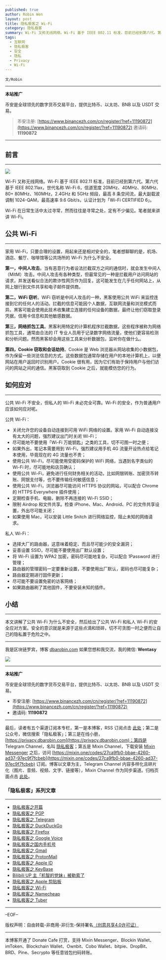 ```yaml
---
published: true
author: Robin Wen
layout: post
title: 隐私极客之 Wi-Fi
category: 隐私极客
summary: Wi-Fi 又称无线网络。Wi-Fi 基于 IEEE 802.11 标准，目前已经到第六代。第六代 基于 IEEE 802.11ax，世代名称 Wi-Fi 6，信道宽度 20MHz、40MHz、80MHz、80+ 80MHz、160MHz，2.4GHz 和 5GHz 频段，最高 8 条空间流，最大副载波调制 1024-QAM，最高速率 9.6 Gbit/s，认证计划为「Wi-Fi CERTIFIED 6」。Wi-Fi 在日常生活中太过寻常，然而往往是寻常之处，定有不少偏见。笔者就来讲讲 Wi-Fi。本文讲解了公共 Wi-Fi 为什么不安全，然后给出了公共 Wi-Fi 和私人 Wi-Fi 的安全应对方案。安全的意识就是来源于这些点滴和琐碎，切不可贪图一时之便而让自己的隐私置于危险之中。
tags:
  - 互联网
  - 隐私极客
  - 安全
  - 隐私
  - Privacy
  - Wi-Fi
---
```


`文/Robin`

***

**本站推广**

币安是全球领先的数字货币交易平台，提供比特币、以太坊、BNB 以及 USDT 交易。

> 币安注册: [https://www.binancezh.com/cn/register/?ref=11190872](https://www.binancezh.com/cn/register/?ref=11190872)
> 邀请码: **11190872**

***

## 前言
***

![](https://cdn.dbarobin.com/rwg5mqy.png)

Wi-Fi 又称无线网络。Wi-Fi 基于 IEEE 802.11 标准，目前已经到第六代。第六代 基于 IEEE 802.11ax，世代名称 Wi-Fi 6，信道宽度 20MHz、40MHz、80MHz、80+ 80MHz、160MHz，2.4GHz 和 5GHz 频段，最高 8 条空间流，最大副载波调制 1024-QAM，最高速率 9.6 Gbit/s，认证计划为「Wi-Fi CERTIFIED 6」。

Wi-Fi 在日常生活中太过寻常，然而往往是寻常之处，定有不少偏见。笔者就来讲讲 Wi-Fi。

## 公共 Wi-Fi
***

家用 Wi-Fi，只要合理的设置，用起来还是相对安全的，笔者想聊聊的是，机场、酒店、餐厅、咖啡馆等公共场所的 Wi-Fi 为什么不安全。

**第一，中间人攻击**。当有恶意行为者设法拦截双方之间的通信时，就会发生中间人（MitM）攻击。中间人攻击有各种类型，但最常见的一种是拦截用户访问网站的请求，并发送看似合法的欺诈性网页作为回复。这可能发生在几乎任何网站上，从网上银行到文件共享和电子邮件提供商。

**第二，WiFi 窃听**。WiFi 窃听是中间人攻击的一种，黑客使用公共 WiFi 来监控连接到它的任何人的活动。拦截的信息可能因个人数据，互联网流量和浏览模式而异。黑客可能会使用此技术收集建立连接的任何设备的数据，最终让他们窃取登录凭据，信用卡信息和其他敏感数据。

**第三，网络抓包工具**。黑客利用特定的计算机程序拦截数据，这些程序被称为网络抓包工具，通常由合法的 IT 专业人员用于记录数字网络流量，使他们更容易检测和分析问题。然而黑客却会用这些工具来分析数据包，监听你在做什么。

**第四，Cookie 窃取和会话劫持**。Cookie 是 Web 浏览器从网站收集的小数据包，作为保留一些浏览信息的方式。这些数据包通常存储在用户的本地计算机上，以便网站在用户返回时识别用户。Cookie 很有用，因为它们有助于保持用户与他们访问的网站之间的通信。黑客窃取到 Cookie 之后，就能模仿您的行为。

## 如何应对
***

公共 Wi-Fi 不安全，但私人的 Wi-Fi 未必完全可靠。Wi-Fi 的安全，作为普通用户应该如何应对呢。

公共 Wi-Fi：

* 关闭允许您的设备自动连接到可用 WiFi 网络的设置。家用 Wi-Fi 自动连接没有太大的问题，强烈建议出门时关闭 Wi-Fi；
* 尽可能地不要使用「Wi-Fi 万能钥匙」之类的工具，切不可图一时之便；
* 如果外出，笔记本需要用到 Wi-Fi，强烈建议用手机 4G 流量开设热点给笔记本使用，毕竟现在的 4G 流量也不贵；
* 使用公共 Wi-Fi，尽可能使用受密码保护的 WiFi 网络，当遇到名字类似的 Wi-Fi 时，尽可能地和店员确认；
* 使用公共 Wi-Fi，避免进行任何财务相关的活动，比如网银转账、加密货币转账、网银支付等，也不要传输任何敏感信息；
* 使用公共 Wi-Fi，浏览器尽可能访问 HTTPS 协议的网站，可以配合 Chrome 的 HTTPS Everywhere 插件使用；
* 定期检查手机、电脑，删除不再连接的 Wi-Fi SSID；
* 限制 Airdrop 和文件共享。检查 iPhone、Mac、Android、PC 的文件共享设置，外出尽可能关闭；
* 如果使用 Mac，可以安装 Little Snitch 进行网络监控，阻止未知的网络请求。

私人 Wi-Fi：

* 选择大厂的路由器，这意味着稳定、而且尽可能少的安全漏洞；
* 妥善设置 SSID，尽可能不要使用出厂默认设置；
* 将 Wi-Fi 设置为 WPA2 加密，密码尽可能地复杂，可以配合 1Password 进行管理；
* 路由器的管理密码一定要重新设置，不要使用出厂默认，密码也尽可能复杂；
* 路由器定期进行固件更新；
* 尽可能不要设置免密的访客网络；
* 如果路由器刷了其他固件，不要安装未知的插件。

## 小结
***

本文讲解了公共 Wi-Fi 为什么不安全，然后给出了公共 Wi-Fi 和私人 Wi-Fi 的安全应对方案。安全的意识就是来源于这些点滴和琐碎，切不可贪图一时之便而让自己的隐私置于危险之中。

***

我是区块链罗宾，博客 [dbarobin.com](https://dbarobin.com/)
如果您想和我交流，我的微信: **Wentasy**

![](https://cdn.dbarobin.com/u4oonoo.png)

***

**本站推广**

币安是全球领先的数字货币交易平台，提供比特币、以太坊、BNB 以及 USDT 交易。

* 币安注册: [https://www.binancezh.com/cn/register/?ref=11190872](https://www.binancezh.com/cn/register/?ref=11190872)
* 邀请码: **11190872**

***

最后，读者有五个渠道订阅本专栏，第一是本博客，RSS 订阅点击 [此处](https://dbarobin.com/feed.xml)；第二是公众号，微信搜索「隐私极客」；第三是在线小册，[https://privacy.dbarobin.com](https://privacy.dbarobin.com)；第四是 Telegram Channel，名叫 [隐私极客](https://t.me/privacygeek)；第五是 Mixin Channel，下载安装 [Mixin Messenger](https://mixin.one/messenger) 之后，访问 [https://mixin.one/codes/27ca9fb0-bbae-4260-ad37-97ec9f7fcbeb](https://mixin.one/codes/27ca9fb0-bbae-4260-ad37-97ec9f7fcbeb) 订阅。博客以文章为主，Telegram Channel 内容多样化且碎片化（图片、音频、视频、文字、链接等），Mixin Channel 作为同步渠道。归档页面点击 [此处](https://dbarobin.com/privacy/)。

### 「隐私极客」系列文章
***

* [隐私极客之开篇](https://dbarobin.com/2019/04/14/privacy-geek-prologue/)
* [隐私极客之 PGP](https://dbarobin.com/2019/05/02/privacy-geek-pgp/)
* [隐私极客之 Telegram](https://dbarobin.com/2019/05/14/privacy-geek-telegram/)
* [隐私极客之 DuckDuckGo](https://dbarobin.com/2019/06/07/privacy-geek-duckduckgo/)
* [隐私极客之 Firefox](https://dbarobin.com/2019/07/21/privacy-geek-firefox/)
* [隐私极客之 Google Voice](https://dbarobin.com/2019/08/10/privacy-geek-google-voice/)
* [隐私极客之国内手机号](https://dbarobin.com/2019/08/18/privacy-geek-mobile/)
* [隐私极客之 Gmail](https://dbarobin.com/2019/10/01/privacy-geek-gmail/)
* [隐私极客之 ProtonMail](https://dbarobin.com/2019/10/13/privacy-geek-protonmail/)
* [隐私极客之 Apple ID](https://dbarobin.com/2019/10/20/privacy-geek-appleid/)
* [隐私极客之 KeyBase](https://dbarobin.com/2020/04/24/privacy-geek-keybase/)
* [Bilibili UP 主「机智的党妹」被勒索了](https://dbarobin.com/2020/05/12/bilibili-up-blackmail/)
* [隐私极客之 Apple 剪贴板](https://dbarobin.com/2020/07/10/apple-clipboard/)
* [隐私极客之 Wi-Fi](https://dbarobin.com/2020/07/15/wifi/)
* [隐私极客之 Namecheap](https://dbarobin.com/2020/07/23/namecheap/)
* [隐私极客之 Tuber](https://dbarobin.com/2020/10/10/tuber/)

***

–EOF–

版权声明：自由转载-非商用-非衍生-保持署名<a href="http://creativecommons.org/licenses/by-nc-nd/4.0/deed.zh" target="_blank">（创意共享4.0许可证）</a>

***

本博客开通了 Donate Cafe 打赏，支持 Mixin Messenger、Blockin Wallet、imToken、Blockchain Wallet、Ownbit、Cobo Wallet、bitpie、DropBit、BRD、Pine、Secrypto 等任意钱包扫码转账。

<center>
    <div class="--donate-button"
         data-button-id="f8b9df0d-af9a-460d-8258-d3f435445075"
    ></div>
</center>